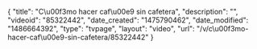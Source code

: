 {
    "title": "C\u00f3mo hacer caf\u00e9 sin cafetera",
    "description": "",
    "videoid": "85322442",
    "date_created": "1475790462",
    "date_modified": "1486664392",
    "type": "tvpage",
    "layout": "video",
    "url": "\/v\/c\u00f3mo-hacer-caf\u00e9-sin-cafetera\/85322442"
}